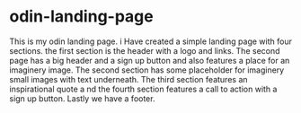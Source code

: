 # odin-landing-page
This is my odin landing page. i Have created a simple landing page with four sections. the first section is the header with a logo and links. The second page has a big header and a sign up button and also features a place for an imaginery image. The second section has some placeholder for imaginery small images with text underneath. The third section features an inspirational quote a nd the fourth section features a call to action with a sign up button. Lastly we have a footer.
